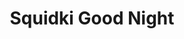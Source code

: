 ---
slug: squidki-good-night-119
title: Squidki Good Night
description: "Squidki Good Night is an exciting online game. Play for free directly in your browser!"
icon: /images/new_mods/Sprunki Good Night.png
url: https://wowtbc.net/sprunkin/good-night/index.html
previewImage: /images/new_mods/Sprunki Good Night.png
type: new mods

# SEO配置
seo:
  title: "Squidki Good Night - Play Free Online Game | Fun Browser Games"
  description: "Squidki Good Night - Play this fun online game for free in your browser. No download required!"
  ogImage: "/images/new_mods/Sprunki Good Night.png"
  keywords: "squidki-good-night-119, online game, browser game, free game, new mods game, play online"

videoUrls:
  - https://www.youtube.com/embed/example1
  - https://www.youtube.com/embed/example2

whyPlay:
  title: "Why Play Squidki Good Night?"
  items:
    - "Immersive Gameplay: Squidki Good Night offers an engaging and immersive gaming experience that will keep you entertained for hours"
    - "Challenging Levels: Test your skills with increasingly difficult challenges and obstacles"
    - "Beautiful Graphics: Enjoy stunning visuals and smooth animations that bring the game world to life"
    - "Regular Updates: New content and features are added regularly to keep the game fresh and exciting"
    - "Free to Play: Experience all the fun without spending a penny"
    - "Community Features: Connect with other players, share strategies, and compete for high scores"
    - "Cross-Platform: Play on any device with a web browser, no downloads required"

features:
  title: "Key Features of Squidki Good Night"
  image: "/images/new_mods/Sprunki Good Night.png"
  items:
    - "Intuitive Controls: Easy to learn controls make Squidki Good Night accessible for players of all skill levels"
    - "Multiple Game Modes: Enjoy various gameplay options that provide different challenges and experiences"
    - "Character Customization: Personalize your gaming experience with unique characters and items"
    - "Achievement System: Complete special tasks to earn rewards and recognition"
    - "Leaderboards: Compete with players worldwide and see who can achieve the highest scores"

characteristics:
  title: "Game Characteristics"
  image: "/images/new_mods/Sprunki Good Night.png"
  items:
    - "Genre: New mods game with elements of strategy and skill"
    - "Difficulty: Suitable for both casual gamers and those seeking a challenge"
    - "Play Time: Quick sessions or extended gameplay, depending on your preference"
    - "Art Style: Vibrant and engaging visuals that enhance the gaming experience"
    - "Sound Design: Immersive audio that complements the gameplay perfectly"

info: "Squidki Good Night is an exciting online game that offers players a unique and engaging gaming experience. With its intuitive controls, stunning visuals, and challenging gameplay, Squidki Good Night provides hours of entertainment for players of all ages and skill levels. Whether you're looking for a quick gaming session during a break or an extended play session, Squidki Good Night delivers an immersive experience that will keep you coming back for more. The game features multiple levels of increasing difficulty, ensuring that players are constantly challenged as they progress. With regular updates adding new content and features, Squidki Good Night remains fresh and exciting, providing endless entertainment options for its growing community of players."

howToPlayIntro: "Welcome to Squidki Good Night! This guide will walk you through the basics and help you master the game. Whether you're a beginner or looking to improve your skills, these tips and instructions will enhance your gaming experience."

howToPlaySteps:
  - title: "Getting Started"
    description: "Begin your Squidki Good Night adventure by familiarizing yourself with the controls. Use your keyboard or mouse to navigate through the game interface. The tutorial will guide you through the basic mechanics and help you understand the objectives."
  - title: "Understanding the Objectives"
    description: "In Squidki Good Night, your main goal is to progress through levels by completing specific objectives. Each level presents unique challenges that require different strategies and approaches."
  - title: "Mastering the Controls"
    description: "Practice using the controls to improve your precision and reaction time. Squidki Good Night requires quick reflexes and strategic thinking to overcome obstacles and defeat opponents."
  - title: "Utilizing Power-ups"
    description: "Collect power-ups throughout the game to enhance your abilities and overcome difficult challenges. Each power-up offers unique advantages that can be crucial for success."
  - title: "Developing Strategies"
    description: "As you progress in Squidki Good Night, develop effective strategies for different scenarios. Analyze patterns, anticipate challenges, and adapt your approach to maximize your performance."

faq:
  title: "Frequently Asked Questions about Squidki Good Night"
  items:
    - question: "Is Squidki Good Night free to play?"
      answer: "Yes, Squidki Good Night is completely free to play directly in your web browser. No downloads or purchases are required to enjoy the full game experience."
    - question: "Can I play Squidki Good Night on mobile devices?"
      answer: "Yes, Squidki Good Night is optimized for both desktop and mobile play. You can enjoy the game on any device with a web browser and internet connection."
    - question: "Are there any in-game purchases?"
      answer: "While Squidki Good Night is free to play, there may be optional in-game purchases available for cosmetic items or additional features that don't affect core gameplay."
    - question: "How often is Squidki Good Night updated?"
      answer: "The developers regularly update Squidki Good Night with new content, features, and improvements based on player feedback and game performance."
    - question: "Can I play Squidki Good Night offline?"
      answer: "Currently, Squidki Good Night requires an internet connection to play as it's a browser-based online game."
    - question: "Is Squidki Good Night suitable for children?"
      answer: "Yes, Squidki Good Night is designed to be family-friendly and suitable for players of all ages."
    - question: "How do I report bugs or issues?"
      answer: "If you encounter any problems while playing Squidki Good Night, you can report them through the game's support page or contact the developers directly through their website."
    - question: "Still Have Questions?"
      answer: "If you have additional questions about Squidki Good Night that aren't covered in this FAQ, please visit our support center or contact our customer service team for assistance."
---